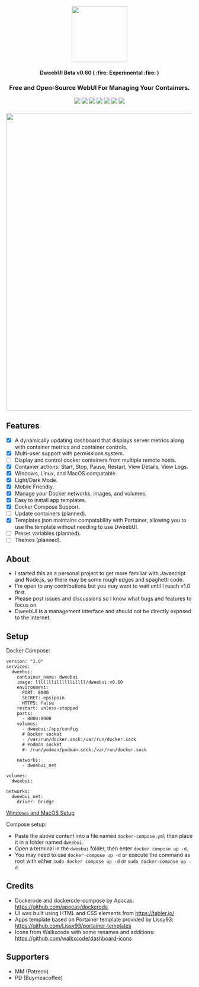 <h3 align="center"><img width="150" src="https://raw.githubusercontent.com/lllllllillllllillll/DweebUI/main/public/img/logo.png"></h3>
<h4 align="center">DweebUI Beta v0.60 ( :fire: Experimental :fire: )</h4>
<h3 align="center">Free and Open-Source WebUI For Managing Your Containers.</h3>
<p align="center">
    <a href=""><img src="https://img.shields.io/github/stars/lllllllillllllillll/DweebUI?style=flat"/></a>
    <a href="https://github.com/lllllllillllllillll/DweebUI%2Fdev"><img src="https://img.shields.io/github/commit-activity/y/lllllllillllllillll/DweebUI%2Fdev"/></a>
    <a href="https://github.com/lllllllillllllillll/DweebUI%2Fdev"><img src="https://img.shields.io/github/last-commit/lllllllillllllillll/DweebUI%2Fdev"/></a>
    <a href="https://hub.docker.com/r/lllllllillllllillll/dweebui"><img src="https://img.shields.io/docker/pulls/lllllllillllllillll/dweebui"/></a>
    <a href="https://github.com/lllllllillllllillll/DweebUI/blob/main/LICENSE"><img src="https://img.shields.io/github/license/lllllllillllllillll/DweebUI"/></a>
    <a href="https://www.reddit.com/r/dweebui"><img src="https://img.shields.io/badge/reddit-orange"/></a>
    <a href="https://www.buymeacoffee.com/lllllllillllllillll"><img src="https://img.shields.io/badge/-buy_me_a%C2%A0coffee-gray?logo=buy-me-a-coffee"/></a>
</p>
<h3 align="center"><img width="800" src="https://raw.githubusercontent.com/lllllllillllllillll/DweebUI/main/screenshots/dashboard1.png"></h3>

## Features

* [x] A dynamically updating dashboard that displays server metrics along with container metrics and container controls.
* [x] Multi-user support with permissions system.
* [ ] Display and control docker containers from multiple remote hosts.
* [x] Container actions: Start, Stop, Pause, Restart, View Details, View Logs.
* [x] Windows, Linux, and MacOS compatable.
* [x] Light/Dark Mode.
* [x] Mobile Friendly.
* [x] Manage your Docker networks, images, and volumes.
* [x] Easy to install app templates.
* [x] Docker Compose Support.
* [ ] Update containers (planned).
* [x] Templates.json maintains compatability with Portainer, allowing you to use the template without needing to use DweebUI.
* [ ] Preset variables (planned).
* [ ] Themes (planned).

## About

* I started this as a personal project to get more familiar with Javascript and Node.js, so there may be some rough edges and spaghetti code.
* I'm open to any contributions but you may want to wait until I reach v1.0 first.
* Please post issues and discussions so I know what bugs and features to focus on.
* DweebUI is a management interface and should not be directly exposed to the internet.

## Setup

Docker Compose: 
```
version: "3.9"
services:
  dweebui:
    container_name: dweebui
    image: lllllllillllllillll/dweebui:v0.60
    environment:
      PORT: 8000
      SECRET: epsipoin
      HTTPS: false
    restart: unless-stopped
    ports:
      - 8000:8000
    volumes:
      - dweebui:/app/config
      # Docker socket
      - /var/run/docker.sock:/var/run/docker.sock
      # Podman socket
      #- /run/podman/podman.sock:/var/run/docker.sock

    networks:
      - dweebui_net

volumes:
  dweebui:

networks:
  dweebui_net:
    driver: bridge
```

[Windows and MacOS Setup](https://github.com/lllllllillllllillll/DweebUI/wiki/Setup)

Compose setup:

* Paste the above content into a file named ```docker-compose.yml``` then place it in a folder named ```dweebui```.
* Open a terminal in the ```dweebui``` folder, then enter ```docker compose up -d```.
* You may need to use ```docker-compose up -d``` or execute the command as root with either ```sudo docker compose up -d``` or ```sudo docker-compose up -d```.



## Credits

* Dockerode and dockerode-compose by Apocas: https://github.com/apocas/dockerode
* UI was built using HTML and CSS elements from https://tabler.io/
* Apps template based on Portainer template provided by Lissy93: https://github.com/Lissy93/portainer-templates
* Icons from Walkxcode with some renames and additions: https://github.com/walkxcode/dashboard-icons


## Supporters

* MM (Patreon)
* PD (Buymeacoffee)